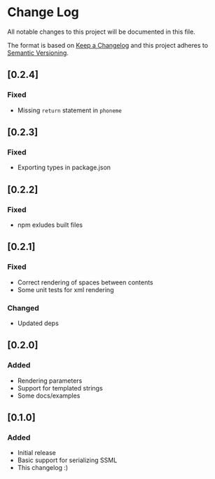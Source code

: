 # Change Log
All notable changes to this project will be documented in this file.

The format is based on [Keep a Changelog](http://keepachangelog.com/)
and this project adheres to [Semantic Versioning](http://semver.org/).

## [0.2.4]
### Fixed
- Missing `return` statement in `phoneme`

## [0.2.3]
### Fixed
- Exporting types in package.json

## [0.2.2]
### Fixed
- npm exludes built files

## [0.2.1]
### Fixed
- Correct rendering of spaces between contents
- Some unit tests for xml rendering

### Changed
- Updated deps

## [0.2.0]
### Added
- Rendering parameters
- Support for templated strings
- Some docs/examples

## [0.1.0]
### Added
- Initial release
- Basic support for serializing SSML
- This changelog :)
